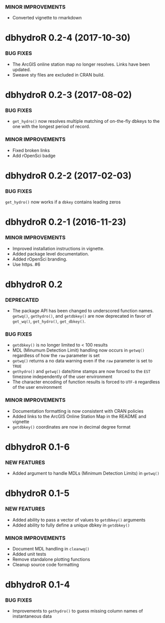 ### MINOR IMPROVEMENTS

* Converted vignette to rmarkdown

dbhydroR 0.2-4 (2017-10-30)
===================

### BUG FIXES

* The ArcGIS online station map no longer resolves. Links have been updated.
* Sweave sty files are excluded in CRAN build.

dbhydroR 0.2-3 (2017-08-02)
===================

### BUG FIXES

* `get_hydro()` now resolves multiple matching of on-the-fly dbkeys to the one with the longest period of record.

### MINOR IMPROVEMENTS

* Fixed broken links
* Add rOpenSci badge

dbhydroR 0.2-2 (2017-02-03)
===================

### BUG FIXES

`get_hydro()` now works if a `dbkey` contains leading zeros

dbhydroR 0.2-1 (2016-11-23)
===================

### MINOR IMPROVEMENTS

* Improved installation instructions in vignette.
* Added package level documentation.
* Added rOpenSci branding.
* Use https. #6

dbhydroR 0.2
===================

### DEPRECATED

* The package API has been changed to underscored function names. `getwq()`, `gethydro()`, and `getdbkey()` are now deprecated in favor of `get_wq()`, `get_hydro()`, `get_dbkey()`.

### BUG FIXES

* `getdbkey()` is no longer limited to < 100 results
* MDL (Minumum Detection Limit) handling now occurs in `getwq()` regardless of how the `raw` parameter is set
* `getwq()` returns a no data warning even if the `raw` parameter is set to `TRUE`
* `gethydro()` and `getwq()` date/time stamps are now forced to the `EST` timezone independently of the user environment
* The character encoding of function results is forced to `UTF-8` regardless of the user environment

### MINOR IMPROVEMENTS

* Documentation formatting is now consistent with CRAN policies
* Added links to the ArcGIS Online Station Map in the README and vignette
* `getdbkey()` coordinates are now in decimal degree format

dbhydroR 0.1-6
===================

### NEW FEATURES

* Added argument to handle MDLs (Minimum Detection Limits) in `getwq()`


dbhydroR 0.1-5
===================

### NEW FEATURES

* Added ability to pass a vector of values to `getdbkey()` arguments
* Added ability to fully define a unique dbkey in `getdbkey()`

### MINOR IMPROVEMENTS

* Document MDL handling in `cleanwq()`
* Added unit tests
* Remove standalone plotting functions
* Cleanup source code formatting

dbhydroR 0.1-4
===================

### BUG FIXES

* Improvements to `gethydro()` to guess missing column names of instantaneous data
